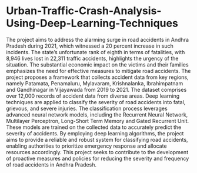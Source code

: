 # Urban-Traffic-Crash-Analysis-Using-Deep-Learning-Techniques
The project aims to address the alarming surge in road accidents in Andhra Pradesh during
2021, which witnessed a 20 percent increase in such incidents. The state’s unfortunate rank
of eighth in terms of fatalities, with 8,946 lives lost in 22,311 traffic accidents, highlights the
urgency of the situation. The substantial economic impact on the victims and their families
emphasizes the need for effective measures to mitigate road accidents. The project proposes
a framework that collects accident data from key regions, namely Patamata, Penamaluru,
Mylavaram, Krishnalanka, Ibrahimpatnam and Gandhinagar in Vijayawada from 2019 to
2021. The dataset comprises over 12,000 records of accident data from diverse areas. Deep
learning techniques are applied to classify the severity of road accidents into fatal, grievous,
and severe injuries. The classification process leverages advanced neural network models,
including the Recurrent Neural Network, Multilayer Perceptron, Long-Short Term Memory
and Gated Recurrent Unit. These models are trained on the collected data to accurately
predict the severity of accidents. By employing deep learning algorithms, the project aims
to provide a reliable and robust system for classifying road accidents, enabling authorities
to prioritize emergency response and allocate resources accordingly. This project seeks to
contribute to the development of proactive measures and policies for reducing the severity
and frequency of road accidents in Andhra Pradesh.
